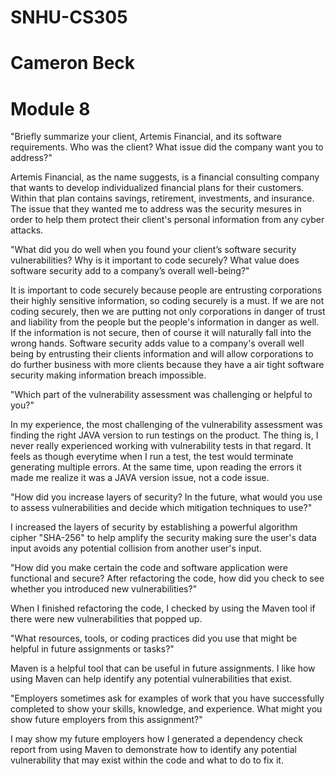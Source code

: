 # SNHU-CS305
# Cameron Beck
# Module 8

"Briefly summarize your client, Artemis Financial, and its software requirements. Who was the client? What issue did the company want you to address?"

Artemis Financial, as the name suggests, is a financial consulting company that wants to develop individualized financial plans for their customers. Within that plan contains savings, retirement, investments, and insurance. The issue that they wanted me to address was the security mesures in order to help them protect their client's personal information from any cyber attacks.

"What did you do well when you found your client’s software security vulnerabilities? Why is it important to code securely? What value does software security add to a company’s overall well-being?"

It is important to code securely because people are entrusting corporations their highly sensitive information, so coding securely is a must. If we are not coding securely, then we are putting not only corporations in danger of trust and liability from the people but the people's information in danger as well. If the information is not secure, then of course it will naturally fall into the wrong hands. Software security adds value to a company's overall well being by entrusting their clients information and will allow corporations to do further business with more clients because they have a air tight software security making information breach impossible.

"Which part of the vulnerability assessment was challenging or helpful to you?"

In my experience, the most challenging of the vulnerability assessment was finding the right JAVA version to run testings on the product. The thing is, I never really experienced working with vulnerability tests in that regard. It feels as though everytime when I run a test, the test would terminate generating multiple errors. At the same time, upon reading the errors it made me realize it was a JAVA version issue, not a code issue.

"How did you increase layers of security? In the future, what would you use to assess vulnerabilities and decide which mitigation techniques to use?"

I increased the layers of security by establishing a powerful algorithm cipher "SHA-256" to help amplify the security making sure the user's data input avoids any potential collision from another user's input.

"How did you make certain the code and software application were functional and secure? After refactoring the code, how did you check to see whether you introduced new vulnerabilities?"

When I finished refactoring the code, I checked by using the Maven tool if there were new vulnerabilities that popped up.

"What resources, tools, or coding practices did you use that might be helpful in future assignments or tasks?"

Maven is a helpful tool that can be useful in future assignments. I like how using Maven can help identify any potential vulnerabilities that exist.

"Employers sometimes ask for examples of work that you have successfully completed to show your skills, knowledge, and experience. What might you show future employers from this assignment?"

I may show my future employers how I generated a dependency check report from using Maven to demonstrate how to identify any potential vulnerability that may exist within the code and what to do to fix it.
